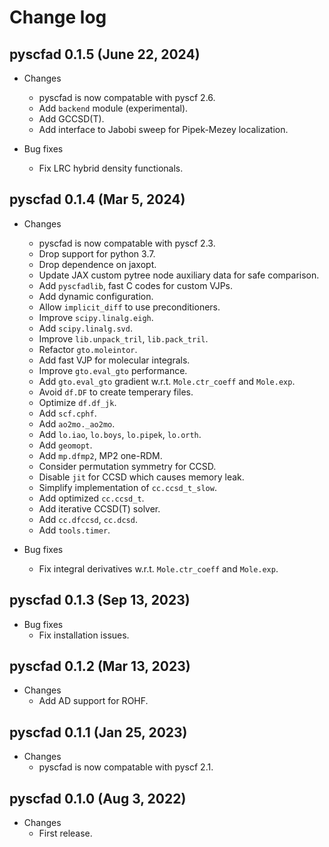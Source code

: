 # Change log

## pyscfad 0.1.5 (June 22, 2024)
* Changes
  * pyscfad is now compatable with pyscf 2.6.
  * Add `backend` module (experimental).
  * Add GCCSD(T).
  * Add interface to Jabobi sweep for Pipek-Mezey localization.

* Bug fixes
  * Fix LRC hybrid density functionals.

## pyscfad 0.1.4 (Mar 5, 2024)
* Changes
  * pyscfad is now compatable with pyscf 2.3.
  * Drop support for python 3.7.
  * Drop dependence on jaxopt.
  * Update JAX custom pytree node auxiliary data for safe comparison.
  * Add `pyscfadlib`, fast C codes for custom VJPs.
  * Add dynamic configuration.
  * Allow `implicit_diff` to use preconditioners.
  * Improve `scipy.linalg.eigh`.
  * Add `scipy.linalg.svd`.
  * Improve `lib.unpack_tril`, `lib.pack_tril`.
  * Refactor `gto.moleintor`.
  * Add fast VJP for molecular integrals.
  * Improve `gto.eval_gto` performance.
  * Add `gto.eval_gto` gradient w.r.t. `Mole.ctr_coeff` and `Mole.exp`.
  * Avoid `df.DF` to create temperary files.
  * Optimize `df.df_jk`.
  * Add `scf.cphf`.
  * Add `ao2mo._ao2mo`.
  * Add `lo.iao`, `lo.boys`, `lo.pipek`, `lo.orth`.
  * Add `geomopt`.
  * Add `mp.dfmp2`, MP2 one-RDM.
  * Consider permutation symmetry for CCSD.
  * Disable `jit` for CCSD which causes memory leak.
  * Simplify implementation of `cc.ccsd_t_slow`.
  * Add optimized `cc.ccsd_t`.
  * Add iterative CCSD(T) solver.
  * Add `cc.dfccsd`, `cc.dcsd`.
  * Add `tools.timer`.

* Bug fixes
  * Fix integral derivatives w.r.t. `Mole.ctr_coeff` and `Mole.exp`.

## pyscfad 0.1.3 (Sep 13, 2023)
* Bug fixes
  * Fix installation issues.

## pyscfad 0.1.2 (Mar 13, 2023)
* Changes
  * Add AD support for ROHF.

## pyscfad 0.1.1 (Jan 25, 2023)
* Changes
  * pyscfad is now compatable with pyscf 2.1.

## pyscfad 0.1.0 (Aug 3, 2022)
* Changes
  * First release.
